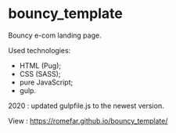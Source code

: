# bouncy_template
Bouncy e-com landing page.

Used technologies:
- HTML (Pug);
- CSS (SASS);
- pure JavaScript;
- gulp.

2020 : updated gulpfile.js to the newest version.

View : https://romefar.github.io/bouncy_template/

